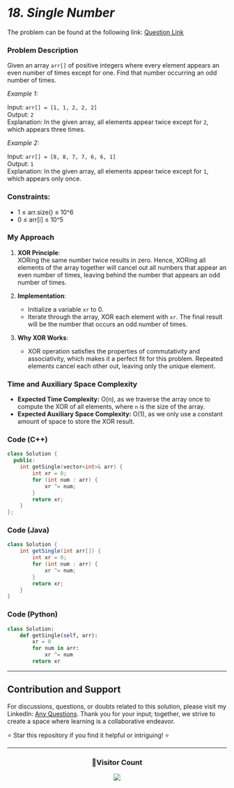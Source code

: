 # *18. Single Number*

The problem can be found at the following link: [Question Link](https://www.geeksforgeeks.org/problems/single-number1014/1)

### **Problem Description**

Given an array `arr[]` of positive integers where every element appears an even number of times except for one. Find that number occurring an odd number of times.

*Example 1:*

Input: `arr[] = [1, 1, 2, 2, 2]`  
Output: `2`  
Explanation: In the given array, all elements appear twice except for `2`, which appears three times.

*Example 2:*

Input: `arr[] = [8, 8, 7, 7, 6, 6, 1]`  
Output: `1`  
Explanation: In the given array, all elements appear twice except for `1`, which appears only once.

### **Constraints:**
- 1 ≤ arr.size() ≤ 10^6
- 0 ≤ arr[i] ≤ 10^5

### **My Approach**

1. **XOR Principle**:  
   XORing the same number twice results in zero. Hence, XORing all elements of the array together will cancel out all numbers that appear an even number of times, leaving behind the number that appears an odd number of times.

2. **Implementation**:  
   - Initialize a variable `xr` to 0.
   - Iterate through the array, XOR each element with `xr`. The final result will be the number that occurs an odd number of times.

3. **Why XOR Works**:  
   - XOR operation satisfies the properties of commutativity and associativity, which makes it a perfect fit for this problem. Repeated elements cancel each other out, leaving only the unique element.

### **Time and Auxiliary Space Complexity**

- **Expected Time Complexity:** O(n), as we traverse the array once to compute the XOR of all elements, where `n` is the size of the array.
- **Expected Auxiliary Space Complexity:** O(1), as we only use a constant amount of space to store the XOR result.

### **Code (C++)**

```cpp
class Solution {
  public:
    int getSingle(vector<int>& arr) {
        int xr = 0;
        for (int num : arr) {
            xr ^= num; 
        }
        return xr;
    }
};
```

### **Code (Java)**

```java
class Solution {
    int getSingle(int arr[]) {
        int xr = 0;
        for (int num : arr) {
            xr ^= num; 
        }
        return xr;
    }
}
```

### **Code (Python)**

```python
class Solution:
    def getSingle(self, arr):
        xr = 0
        for num in arr:
            xr ^= num
        return xr
```

---

## **Contribution and Support**

For discussions, questions, or doubts related to this solution, please visit my LinkedIn: [Any Questions](https://www.linkedin.com/in/het-patel-8b110525a/). Thank you for your input; together, we strive to create a space where learning is a collaborative endeavor.

⭐ Star this repository if you find it helpful or intriguing! ⭐

---

<div align=center>
  <h3><b>📍Visitor Count</b></h3>
</div>

<p align="center">   
  <img src="https://profile-counter.glitch.me/Hunterdii/count.svg" />  
</p>
